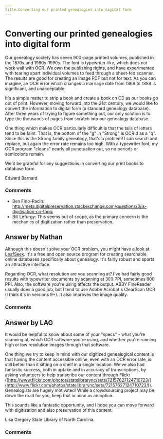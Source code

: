 ```yaml
---
title:Converting our printed genealogies into digital form
---
```

Converting our printed genealogies into digital form
=====================
Our genealogy society has seven 900-page printed volumes, published in
the 1870s and 1980s-1990s. The font is typewriter-like, which does not
work well with OCR. We own the publishing rights, and have experimented
with tearing apart individual volumes to feed through a sheet-fed
scanner. The results are good for creating an image PDF but not for
text. As you can imagine, an OCR error which changes a marriage date
from 1868 to 1888 is significant, and unacceptable.

It's a simple matter to strip a book and create a book on CD as our
books go out of print. However, moving forward into the 21st century, we
would like to convert the information to digital form (a standard
genealogy database). After three years of trying to figure something
out, our only solution is to type the thousands of pages from scratch
into our genealogy database.

One thing which makes OCR particularly difficult is that the tails of
letters tend to be faint. That is, the bottom of the "g" in "Strong" is
OCR'd as a "q". Since this is the Strong family genealogy, that's a
problem! I can search and replace, but again the error rate remains too
high. With a typewriter font, my OCR program "cleans" nearly all
punctuation out, so no periods or semicolons remain.

We'd be grateful for any suggestions in converting our print books to
database form.

Edward Barnard

### Comments ###
* Ben Fino-Radin: http://meta.digitalpreservation.stackexchange.com/questions/3/is-digitisation-on-topic
* Bill Lefurgy: This seems out of scope, as the primary concern is the mechanics of
digitization rather than preservation.


Answer by Nathan
----------------
Although this doesn't solve your OCR problem, you might have a look at
[LeafSeek](http://www.leafseek.com/). It's a free and open source
program for creating searchable online databases specifically about
genealogy. It's fairly robust and sports an attractive interface.

Regarding OCR, what resolution are you scanning at? I've had fairly good
results with typewriter documents by scanning at 300 PPI, sometimes 600
PPI. Also, the software you're using affects the output. ABBY FineReader
usually does a good job, but I tend to use Adobe Acrobat's ClearScan OCR
(I think it's in versions 9+). It also improves the image quality.

### Comments ###

Answer by LAG
----------------
It would be helpful to know about some of your "specs" - what you're
scanning at, which OCR software you're using, and whether you're running
high or low resolution images through that software.

One thing we try to keep in mind with our digitized genealogical content
is that having the content accessible online, even with an OCR error
rate, is still better than it sitting on a shelf in a single location.
We've also had fantastic success, both in uptake and in accuracy of
transcriptions, by asking volunteers to help transcribe our content
through Flickr
([http://www.flickr.com/photos/statelibrarync/sets/72157627124710723/](http://www.flickr.com/photos/statelibrarync/sets/72157627124710723/)).
Genealogists are hugely motivated! While a crowdsourcing project may be
down the road for you, keep that in mind as an option.

This sounds like a fantastic opportunity, and I hope you can move
forward with digitization and also preservation of this content.

Lisa Gregory State Library of North Carolina.

### Comments ###

